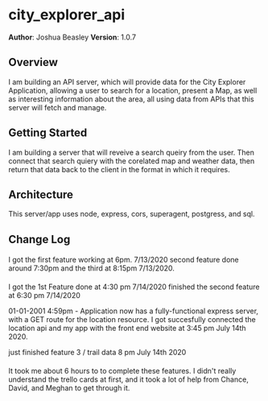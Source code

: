 # city_explorer_api

**Author**: Joshua Beasley
**Version**: 1.0.7 

## Overview
I am building an API server, which will provide data for the City Explorer Application, allowing a user to search for a location, present a Map, as well as interesting information about the area, all using data from APIs that this server will fetch and manage.

## Getting Started
I am building a server that will reveive a search queiry from the user. Then connect that search quiery with the corelated map and weather data, then return that data back to the client in the format in which it requires. 

## Architecture
This server/app uses node, express, cors, superagent, postgress, and sql.

## Change Log
#### 
I got the first feature working at 6pm. 7/13/2020
second feature done around 7:30pm
and the third at 8:15pm 7/13/2020.
#### 
I got the 1st Feature done at 4:30 pm 7/14/2020
finished the second feature at 6:30 pm 7/14/2020

01-01-2001 4:59pm - Application now has a fully-functional express server, with a GET route for the location resource.
I got succesfully connected the location api and my app with the front end website at 3:45 pm July 14th 2020.

just finished feature 3 / trail data 8 pm July 14th 2020
#### 
It took me about 6 hours to to complete these features.
I didn't really understand the trello cards at first, and it took a lot of help from Chance, David, and Meghan to get through it. 



